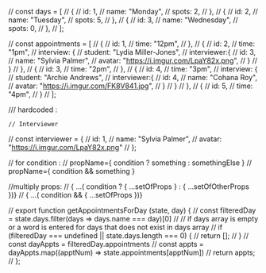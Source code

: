 
// const days = [
//   {
//     id: 1,
//     name: "Monday",
//     spots: 2,
//   },
//   {
//     id: 2,
//     name: "Tuesday",
//     spots: 5,
//   },
//   {
//     id: 3,
//     name: "Wednesday",
//     spots: 0,
//   },
// ];


// const appointments = [
//   {
//     id: 1,
//     time: "12pm",
//   },
//   {
//     id: 2,
//     time: "1pm",
//     interview: {
//       student: "Lydia Miller-Jones",
//       interviewer:{
//         id: 3,
//         name: "Sylvia Palmer",
//         avatar: "https://i.imgur.com/LpaY82x.png",
//       }
//     }
//   },
//   {
//     id: 3,
//     time: "2pm",
//   },
//   {
//     id: 4,
//     time: "3pm",
//     interview: {
//       student: "Archie Andrews",
//       interviewer:{
//         id: 4,
//         name: "Cohana Roy",
//         avatar: "https://i.imgur.com/FK8V841.jpg",
//       }
//     }
//   },
//   {
//     id: 5,
//     time: "4pm",
//   }
// ];


/// hardcoded :
<!-- <ul>
      <DayListItem 
        key={props.days[0].id}
        name={props.days[0].name} 
        spots={props.days[0].spots} 
        selected={props.days[0].name === props.day}
        setDay={props.setDay}  
      />
      <DayListItem
        key={props.days[1].id} 
        name={props.days[1].name} 
        spots={props.days[1].spots} 
        selected={props.days[1].name === props.day}
        setDay={props.setDay}  
      />
      <DayListItem 
        key={props.days[2].id}
        name={props.days[2].name}
        spots={props.days[2].spots} 
        selected={props.days[2].name === props.day}
        setDay={props.setDay}  
      />      
    </ul>  -->

    // Interviewer 

// const interviewer = {
//   id: 1,
//   name: "Sylvia Palmer",
//   avatar: "https://i.imgur.com/LpaY82x.png"
// };




// for condition :
// propName={ condition ? something : somethingElse }
// propName={ condition && something }

//multiply props:
// { ...( condition ? { ...setOfProps } : { ...setOfOtherProps })}
// { ...( condition && { ...setOfProps })}





// export function getAppointmentsForDay (state, day) {
//   const filteredDay = state.days.filter(days => days.name === day)[0]
//   // if days array is empty or a word is entered for days that does not exist in days array
//   if (filteredDay === undefined || state.days.length === 0) { 
//     return [];
//   }
//   const dayAppts = filteredDay.appointments
//   const appts = dayAppts.map((apptNum) => state.appointments[apptNum])
//   return appts; 
// };